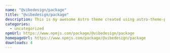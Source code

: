 ```yaml
---
name: "@vibedesign/package"
title: "@vibedesign/package"
description: This is my awesome Astro theme created using astro-theme-provider!
categories:
  - uncategorized
npmUrl: https://www.npmjs.com/package/@vibedesign/package
homepageUrl: https://www.npmjs.com/package/@vibedesign/package
downloads: 4
---
```


